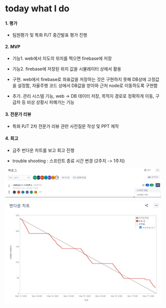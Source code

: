 # today what I do

#### 1. 평가

- 팀원평가 및 특화 PJT 중간발표 평가 진행

#### 2. MVP

- 기능1. web에서 지도의 위치를 찍으면 firebase에 저장

- 기능2. firebase에 저장된 위치 값을 시뮬레이터 상에서 활용

- 구현. web에서 firebase로 좌표값을 저장하는 것은 구현하지 못해 DB상에 고정값을 설정함, 자율주행 코드 상에서 DB값을 받아와 근처 node로 이동하도록 구현함

- 추가. 관리 시스템 기능, web -> DB 데이터 저장, 목적지 경로로 정확하게 이동, 구급차 등 비상 상황시 피해가는 기능

#### 3. 전문가 리뷰

- 특화 PJT 2차 전문가 리뷰 관련 사전질문 작성 및 PPT 제작

#### 4. 회고

- 금주 번다운 차트를 보고 회고 진행

- trouble shooting : 스프린트 종료 시간 변경 (2주치 -> 1주치)

![image.png](./image.png)

![image-1.png](./image-1.png)
